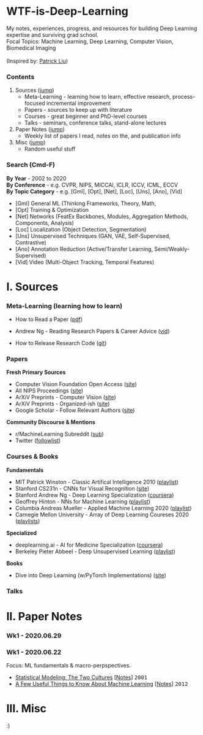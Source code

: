 # WTF-is-Deep-Learning
My notes, experiences, progress, and resources for building Deep Learning expertise and surviving grad school. \
Focal Topics: Machine Learning, Deep Learning, Computer Vision, Biomedical Imaging
<br><br>
(Inspired by: [Patrick Liu](https://github.com/patrick-llgc/Learning-Deep-Learning))

### Contents
1. Sources ([jump](#i-sources))
    * Meta-Learning - learning how to learn, effective research, process-focused incremental improvement
    * Papers - sources to keep up with literature
    * Courses - great beginner and PhD-level courses
    * Talks - seminars, conference talks, stand-alone lectures
2. Paper Notes ([jump](#ii-paper-notes))
    - Weekly list of papers I read, notes on the, and publication info
3. Misc ([jump](#iii-misc))
    - Random useful stuff

### Search (Cmd-F)
**By Year** - 2002 to 2020 \
**By Conference** -
   e.g. CVPR, NIPS, MICCAI, ICLR, ICCV, ICML, ECCV \
**By Topic Category** -
   e.g. [Gml], [Opt], [Net], [Loc], [Uns], [Ano], [Vid]
   * [Gml] General ML (Thinking Frameworks, Theory, Math, 
   * [Opt] Training & Optimization
   * [Net] Networks (FeatEx Backbones, Modules, Aggregation Methods, Components, Analysis)
   * [Loc] Localization (Object Detection, Segmentation)
   * [Uns] Unsupervised Techniques (GAN, VAE, Self-Supervised, Contrastive)
   * [Ano] Annotation Reduction (Active/Transfer Learning, Semi/Weakly-Supervised)
   * [Vid] Video (Multi-Object Tracking, Temporal Features)

# I. Sources

### Meta-Learning (learning how to learn)
* How to Read a Paper ([pdf](/metalearning/how_to_read_a_paper.pdf))
* Andrew Ng - Reading Research Papers & Career Advice ([vid](https://www.youtube.com/watch?v=733m6qBH-jI))

* How to Release Research Code ([git](https://github.com/paperswithcode/releasing-research-code))

### Papers

**Fresh Primary Sources**
* Computer Vision Foundation Open Access ([site](http://openaccess.thecvf.com/menu.py))
* All NIPS Proceedings ([site](https://papers.nips.cc/))
* ArXiV Preprints - Computer Vision ([site](https://arxiv.org/list/cs.CV/recent))
* ArXiV Preprints - Organized-ish ([site](http://www.arxiv-sanity.com/))
* Google Scholar - Follow Relevant Authors ([site](https://scholar.google.com/citations?hl=en&view_op=search_authors&mauthors=label:computer_vision))

**Community Discourse & Mentions**
* r/MachineLearning Subreddit ([sub](https://www.reddit.com/r/MachineLearning/))
* Twitter ([followlist]())

### Courses & Books

**Fundamentals**
* MIT Patrick Winston - Classic Artifical Intelligence 2010 ([playlist](https://www.youtube.com/playlist?list=PLUl4u3cNGP63gFHB6xb-kVBiQHYe_4hSi))
* Stanford CS231n - CNNs for Visual Recognition ([site](http://cs231n.stanford.edu/))
* Stanford Andrew Ng - Deep Learning Specialization ([coursera](https://www.coursera.org/specializations/deep-learning))
* Geoffrey Hinton - NNs for Machine Learning ([playlist](https://www.youtube.com/watch?v=OVwEeSsSCHE&list=PLLssT5z_DsK_gyrQ_biidwvPYCRNGI3iv))
* Columbia Andreas Mueller - Applied Machine Learning 2020 ([playlist](https://www.youtube.com/playlist?list=PL_pVmAaAnxIRnSw6wiCpSvshFyCREZmlM))
* Carnegie Mellon University - Array of Deep Learning Coureses 2020 ([playlists](https://www.youtube.com/channel/UC8hYZGEkI2dDO8scT8C5UQA/playlists))

**Specialized**
* deeplearning.ai - AI for Medicine Specialization ([coursera](https://www.coursera.org/specializations/ai-for-medicine))
* Berkeley Pieter Abbeel - Deep Unsupervised Learning ([playlist](https://www.youtube.com/watch?v=V9Roouqfu-M&list=PLwRJQ4m4UJjPiJP3691u-qWwPGVKzSlNP))

**Books**
* Dive into Deep Learning (w/PyTorch Implementations) ([site](http://d2l.ai/index.html))


### Talks


# II. Paper Notes

### Wk1 - 2020.06.29

### Wk1 - 2020.06.22
Focus: ML fundamentals & macro-perpspectives.
* [Statistical Modeling: The Two Cultures](https://www.semanticscholar.org/paper/Statistical-Modeling%3A-The-Two-Cultures-Breiman/e5df6bc6da5653ad98e754b08f63326c2e52b372) [[Notes](papers/2002_stat_modeling_2cultures.md)] <kbd>2001</kbd>
* [A Few Useful Things to Know About Machine Learning](https://homes.cs.washington.edu/~pedrod/papers/cacm12.pdf) [[Notes](papers/2012_useful_things_about_ml.md)] <kbd>2012</kbd>

# III. Misc
:)
